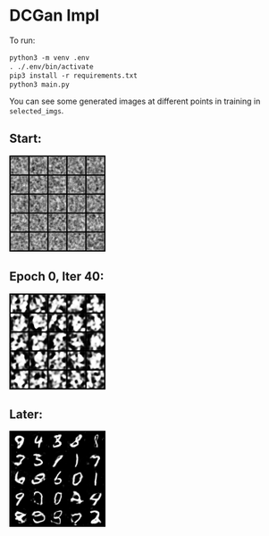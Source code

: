 # DCGan Impl

To run:
```
python3 -m venv .env
. ./.env/bin/activate
pip3 install -r requirements.txt
python3 main.py
```

You can see some generated images at different points in training in `selected_imgs`.

## Start:
![0](select_imgs/conv_upsample/0.png?raw=true "At the very beginning...")

## Epoch 0, Iter 40:
![40](select_imgs/conv_upsample/40.png?raw=true "A short while later...")

## Later:
![51332](select_imgs/conv_upsample/51332.png?raw=true "A while later...")
